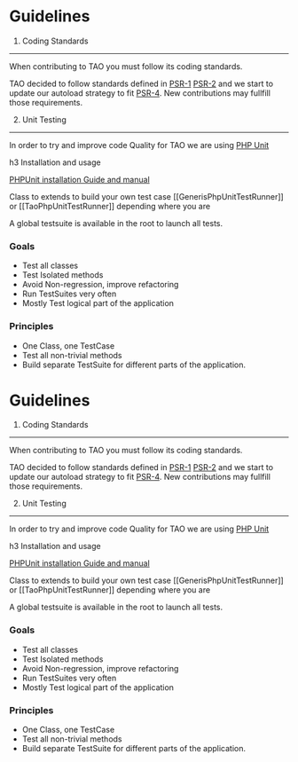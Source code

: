 <!--
created_at: '2011-02-08 10:41:00'
updated_at: '2015-07-02 10:13:41'
authors:
    - 'Konstantin Sasim'
tags:
    - 'Developer Guide'
-->



Guidelines
==========

1. Coding Standards
-------------------

When contributing to TAO you must follow its coding standards.

TAO decided to follow standards defined in [PSR-1](http://www.php-fig.org/psr/psr-1/) [PSR-2](http://www.php-fig.org/psr/psr-2/) and we start to update our autoload strategy to fit [PSR-4](http://www.php-fig.org/psr/psr-4/). New contributions may fullfill those requirements.

2. Unit Testing
---------------

In order to try and improve code Quality for TAO we are using [PHP Unit](http://phpunit.de)

h3 Installation and usage

[PHPUnit installation Guide and manual](http://phpunit.de/manual/current/en/installation.html)

Class to extends to build your own test case [[GenerisPhpUnitTestRunner]] or [[TaoPhpUnitTestRunner]] depending where you are

A global testsuite is available in the root to launch all tests.

### Goals

-   Test all classes
-   Test Isolated methods
-   Avoid Non-regression, improve refactoring
-   Run TestSuites very often
-   Mostly Test logical part of the application

### Principles

-   One Class, one TestCase
-   Test all non-trivial methods
-   Build separate TestSuite for different parts of the application.



Guidelines
==========

1. Coding Standards
-------------------

When contributing to TAO you must follow its coding standards.

TAO decided to follow standards defined in [PSR-1](http://www.php-fig.org/psr/psr-1/) [PSR-2](http://www.php-fig.org/psr/psr-2/) and we start to update our autoload strategy to fit [PSR-4](http://www.php-fig.org/psr/psr-4/). New contributions may fullfill those requirements.

2. Unit Testing
---------------

In order to try and improve code Quality for TAO we are using [PHP Unit](http://phpunit.de)

h3 Installation and usage

[PHPUnit installation Guide and manual](http://phpunit.de/manual/current/en/installation.html)

Class to extends to build your own test case [[GenerisPhpUnitTestRunner]] or [[TaoPhpUnitTestRunner]] depending where you are

A global testsuite is available in the root to launch all tests.

### Goals

-   Test all classes
-   Test Isolated methods
-   Avoid Non-regression, improve refactoring
-   Run TestSuites very often
-   Mostly Test logical part of the application

### Principles

-   One Class, one TestCase
-   Test all non-trivial methods
-   Build separate TestSuite for different parts of the application.


